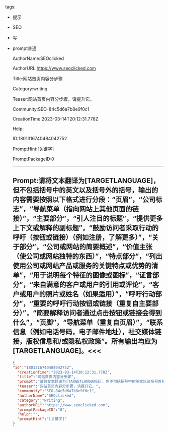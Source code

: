   tags: 
- 提示
- SEO
- 写
- prompt普通

  AuthorName:SEOclicked

  AuthorURL:https://www.seoclicked.com

  Title:网站首页内容分步骤

  Category:writing

  Teaser:网站首页内容分步骤，请提升它。

  Community:SEO-84c5d6a7b8e9f0c1

  CreationTime:2023-03-14T20:12:31.778Z

  Help:

  ID:1801316740484042752

  PromptHint:[关键字]

  PromptPackageID:0

  ---

  ## Prompt:请将文本翻译为[TARGETLANGUAGE]，但不包括括号中的英文以及括号外的括号，输出的内容需要按照以下格式进行分段：“页眉”，“公司标志”，“导航菜单（指向网站上其他页面的链接）”，“主要部分”，“引人注目的标题”，“提供更多上下文或解释的副标题”，“鼓励访问者采取行动的呼吁（按钮或链接）（例如注册，了解更多）”，“关于部分”，“公司或网站的简要概述”，“价值主张（使公司或网站独特的东西）”，“特点部分”，“列出使用公司或网站产品或服务的关键特点或优势的清单”，“用于说明每个特征的图像或图标”，“证言部分”，“来自满意的客户或用户的引用或评论”，“客户或用户的照片或姓名（如果适用）”，“呼吁行动部分”，“重要的呼吁行动按钮或链接（重复自主要部分）”，“简要解释访问者通过点击按钮或链接会得到什么”，“页脚”，“导航菜单（重复自页眉）”，“联系信息（例如电话号码，电子邮件地址），社交媒体链接，版权信息和/或隐私权政策”。所有输出均应为[TARGETLANGUAGE]。<<<

  ```json
  {
  "id":"1801316740484042752",
    "creationTime":"2023-03-14T20:12:31.778Z",
    "title":"网站首页内容分步骤",
    "prompt":"请将文本翻译为[TARGETLANGUAGE]，但不包括括号中的英文以及括号外的括号，输出的内容需要按照以下格式进行分段：“页眉”，“公司标志”，“导航菜单（指向网站上其他页面的链接）”，“主要部分”，“引人注目的标题”，“提供更多上下文或解释的副标题”，“鼓励访问者采取行动的呼吁（按钮或链接）（例如注册，了解更多）”，“关于部分”，“公司或网站的简要概述”，“价值主张（使公司或网站独特的东西）”，“特点部分”，“列出使用公司或网站产品或服务的关键特点或优势的清单”，“用于说明每个特征的图像或图标”，“证言部分”，“来自满意的客户或用户的引用或评论”，“客户或用户的照片或姓名（如果适用）”，“呼吁行动部分”，“重要的呼吁行动按钮或链接（重复自主要部分）”，“简要解释访问者通过点击按钮或链接会得到什么”，“页脚”，“导航菜单（重复自页眉）”，“联系信息（例如电话号码，电子邮件地址），社交媒体链接，版权信息和/或隐私权政策”。所有输出均应为[TARGETLANGUAGE]。<<<",
    "teaser":"网站首页内容分步骤，请提升它。",
    "community":"SEO-84c5d6a7b8e9f0c1",
    "authorName":"SEOclicked",
    "category":"writing",
    "authorURL":"https://www.seoclicked.com",
    "promptPackageID":"0",
    "help":"",
    "promptHint":"[关键字]"
  }
  ```
